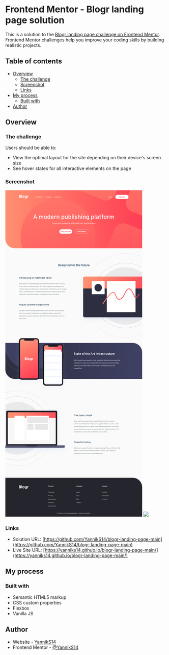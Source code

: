 # Frontend Mentor - Blogr landing page solution

This is a solution to the [Blogr landing page challenge on Frontend Mentor](https://www.frontendmentor.io/challenges/blogr-landing-page-EX2RLAApP). Frontend Mentor challenges help you improve your coding skills by building realistic projects.

## Table of contents

- [Overview](#overview)
  - [The challenge](#the-challenge)
  - [Screenshot](#screenshot)
  - [Links](#links)
- [My process](#my-process)
  - [Built with](#built-with)
- [Author](#author)

## Overview

### The challenge

Users should be able to:

- View the optimal layout for the site depending on their device's screen size
- See hover states for all interactive elements on the page

### Screenshot

![](./screenshot-desktop.png)
![](./screenshot-mobile.png)

### Links

- Solution URL: [https://github.com/YannikS14/blogr-landing-page-main](https://github.com/YannikS14/blogr-landing-page-main)
- Live Site URL: [https://yanniks14.github.io/blogr-landing-page-main/](https://yanniks14.github.io/blogr-landing-page-main/)

## My process

### Built with

- Semantic HTML5 markup
- CSS custom properties
- Flexbox
- Vanilla JS

## Author

- Website - [YannikS14](https://github.com/YannikS14)
- Frontend Mentor - [@YannikS14](https://www.frontendmentor.io/profile/YannikS14)

